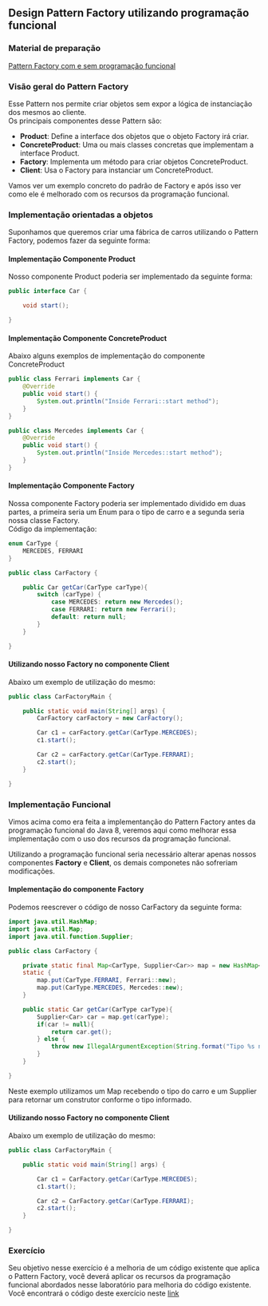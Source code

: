 ## Design Pattern Factory utilizando programação funcional

### Material de preparação
[Pattern Factory com e sem programação funcional](https://www.sourcecodeexamples.net/2018/05/refactoring-factory-design-pattern-with.html)

### Visão geral do Pattern Factory
Esse Pattern nos permite criar objetos sem expor a lógica de instanciação dos mesmos ao cliente.<br/>
Os principais componentes desse Pattern são:
 * **Product**: Define a interface dos objetos que o objeto Factory irá criar.
 * **ConcreteProduct**: Uma ou mais classes concretas que implementam a interface Product.
 * **Factory**: Implementa um método para criar objetos ConcreteProduct.
 * **Client**: Usa o Factory para instanciar um ConcreteProduct.
 
Vamos ver um exemplo concreto do padrão de Factory e após isso ver como ele é melhorado com os recursos da programação funcional.

### Implementação orientadas a objetos
Suponhamos que queremos criar uma fábrica de carros utilizando o Pattern Factory, podemos fazer da seguinte forma:

#### Implementação Componente Product
Nosso componente Product poderia ser implementado da seguinte forma:
```java
public interface Car {

    void start();

}
```

#### Implementação Componente ConcreteProduct
Abaixo alguns exemplos de implementação do componente ConcreteProduct
```java
public class Ferrari implements Car {
    @Override
    public void start() {
        System.out.println("Inside Ferrari::start method");
    }
}
```

```java
public class Mercedes implements Car {
    @Override
    public void start() {
        System.out.println("Inside Mercedes::start method");
    }
}
```

#### Implementação Componente Factory
Nossa componente Factory poderia ser implementado dividido em duas partes, a primeira seria um Enum para o tipo de carro e a segunda seria nossa classe Factory.<br/>
Código da implementação:
```java
enum CarType {
    MERCEDES, FERRARI
}
```

```java
public class CarFactory {

    public Car getCar(CarType carType){
        switch (carType) {
            case MERCEDES: return new Mercedes();
            case FERRARI: return new Ferrari();
            default: return null;
        }
    }

}
```

#### Utilizando nosso Factory no componente Client
Abaixo um exemplo de utilização do mesmo:
```java
public class CarFactoryMain {

    public static void main(String[] args) {
        CarFactory carFactory = new CarFactory();

        Car c1 = carFactory.getCar(CarType.MERCEDES);
        c1.start();

        Car c2 = carFactory.getCar(CarType.FERRARI);
        c2.start();
    }

}
```

### Implementação Funcional
Vimos acima como era feita a implementanção do Pattern Factory antes da programação funcional do Java 8, 
veremos aqui como melhorar essa implementação com o uso dos recursos da programação funcional.<br/>

Utilizando a programação funcional seria necessário alterar apenas nossos componentes **Factory** e **Client**, os demais componetes não sofreriam modificações. 

#### Implementação do componente Factory
Podemos reescrever o código de nosso CarFactory da seguinte forma:
```java
import java.util.HashMap;
import java.util.Map;
import java.util.function.Supplier;

public class CarFactory {

    private static final Map<CarType, Supplier<Car>> map = new HashMap<>();
    static {
        map.put(CarType.FERRARI, Ferrari::new);
        map.put(CarType.MERCEDES, Mercedes::new);
    }

    public static Car getCar(CarType carType){
        Supplier<Car> car = map.get(carType);
        if(car != null){
            return car.get();
        } else {
            throw new IllegalArgumentException(String.format("Tipo %s não cadastrado!", carType));
        }
    }

}
```
Neste exemplo utilizamos um Map recebendo o tipo do carro e um Supplier para retornar um construtor conforme o tipo informado.

#### Utilizando nosso Factory no componente Client
Abaixo um exemplo de utilização do mesmo:
```java
public class CarFactoryMain {

    public static void main(String[] args) {

        Car c1 = CarFactory.getCar(CarType.MERCEDES);
        c1.start();

        Car c2 = CarFactory.getCar(CarType.FERRARI);
        c2.start();
    }

}
```

### Exercício
Seu objetivo nesse exercício é a melhoria de um código existente que aplica o Pattern Factory, você deverá aplicar os recursos da programação funcional abordados nesse laboratório para melhoria do código existente.<br/>
Você encontrará o código deste exercício neste [link](https://github.com/corelioBH/design-app-java/tree/master/Programacao%20Funcional/src/laboratorio7/parte3/exercicio)
